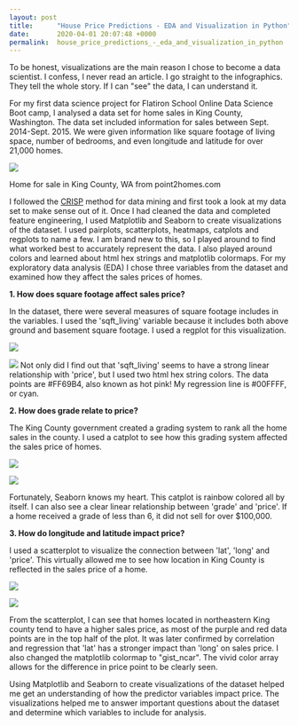 ```yaml
---
layout: post
title:      "House Price Predictions - EDA and Visualization in Python"
date:       2020-04-01 20:07:48 +0000
permalink:  house_price_predictions_-_eda_and_visualization_in_python
---
```



To be honest, visualizations are the main reason I chose to become a data scientist. I confess, I never read an article. I go straight to the infographics. They tell the whole story. If I can "see" the data, I can understand it.

For my first data science project for Flatiron School Online Data Science Boot camp, I analysed a data set for home sales in King County, Washington. The data set included information for sales between Sept. 2014-Sept. 2015. We were given information like square footage of living space, number of bedrooms, and even longitude and latitude for over 21,000 homes.

![](https://imgur.com/MQJtXPc.jpg)

Home for sale in King County, WA from point2homes.com

I followed the [CRISP](https://www.ibm.com/support/knowledgecenter/en/SS3RA7_15.0.0/com.ibm.spss.crispdm.help/crisp_overview.htm) method for data mining and first took a look at my data set to make sense out of it. Once I had cleaned the data and completed feature engineering, I used Matplotlib and Seaborn to create visualizations of the dataset. I used pairplots, scatterplots, heatmaps, catplots and regplots to name a few. I am brand new to this, so I played around to find what worked best to accurately represent the data. I also played around colors and learned about html hex strings and matplotlib colormaps.
For my exploratory data analysis (EDA) I chose three variables from the dataset and examined how they affect the sales prices of homes.

**1. How does square footage affect sales price?**

In the dataset, there were several measures of square footage includes in the variables. I used the 'sqft_living' variable because it includes both above ground and basement square footage. I used a regplot for this visualization.

![](https://i.imgur.com/z8AYE20.png)

![](https://i.imgur.com/qp2958q.png)
Not only did I find out that 'sqft_living' seems to have a strong linear relationship with 'price', but I used two html hex string colors. The data points are #FF69B4, also known as hot pink! My regression line is #00FFFF, or cyan.

**2. How does grade relate to price?**

The King County government created a grading system to rank all the home sales in the county. I used a catplot to see how this grading system affected the sales price of homes.

![](https://i.imgur.com/QSjwGoI.png)

![](https://i.imgur.com/Q7fTqDq.png)

Fortunately, Seaborn knows my heart. This catplot is rainbow colored all by itself. I can also see a clear linear relationship between 'grade' and 'price'. If a home received a grade of less than 6, it did not sell for over $100,000.

**3. How do longitude and latitude impact price?**

I used a scatterplot to visualize the connection between 'lat', 'long' and 'price'. This virtually allowed me to see how location in King County is reflected in the sales price of a home.

![](https://i.imgur.com/KiSuEJn.png)

![](https://i.imgur.com/fwrg1qN.png)

From the scatterplot, I can see that homes located in northeastern King county tend to have a higher sales price, as most of the purple and red data points are in the top half of the plot. It was later confirmed by correlation and regression that 'lat' has a stronger impact than 'long' on sales price. I also changed the matplotlib colormap to "gist_ncar". The vivid color array allows for the difference in price point to be clearly seen.

Using Matplotlib and Seaborn to create visualizations of the dataset helped me get an understanding of how the predictor variables impact price. The visualizations helped me to answer important questions about the dataset and determine which variables to include for analysis.
